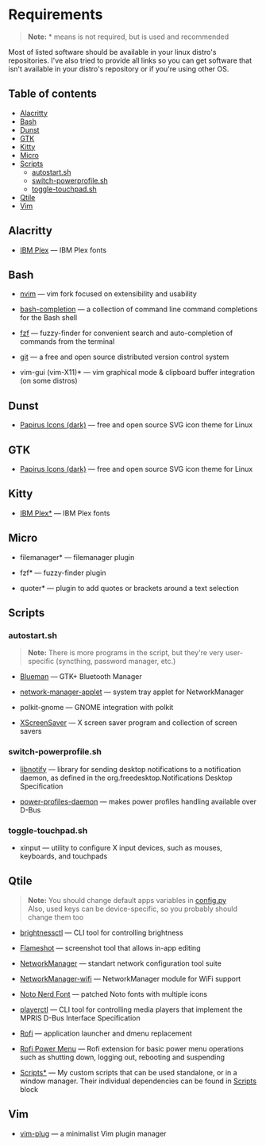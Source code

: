 # Requirements
> **Note:**
> \* means is not required, but is used and recommended


Most of listed software should be available in your linux distro's
repositories. I've also tried to provide all links so you can get software
that isn't available in your distro's repository or if you're using other OS.



## Table of contents
- [Alacritty](#alacritty)
- [Bash](#bash)
- [Dunst](#dunst)
- [GTK](#gtk)
- [Kitty](#kitty)
- [Micro](#micro)
- [Scripts](#scripts)
    - [autostart.sh](#autostartsh)
    - [switch-powerprofile.sh](#switch-powerprofilesh)
    - [toggle-touchpad.sh](#toggle-touchpadsh)
- [Qtile](#qtile)
- [Vim](#vim)



## Alacritty
- [IBM Plex](https://github.com/IBM/plex) &mdash; IBM Plex fonts


## Bash
- [nvim](https://github.com/neovim/neovim)
&mdash; vim fork focused on extensibility and usability

- [bash-completion](https://github.com/scop/bash-completion)
&mdash; a collection of command line command completions for the Bash shell

- [fzf](https://github.com/junegunn/fzf)
&mdash; fuzzy-finder for convenient search and auto-completion of commands
from the terminal

- [git](https://git-scm.com/)
&mdash; a free and open source distributed version control system

- vim-gui (vim-X11)\* &mdash;
vim graphical mode & clipboard buffer integration (on some distros)


## Dunst
- [Papirus Icons (dark)](https://github.com/PapirusDevelopmentTeam/papirus-icon-theme)
&mdash; free and open source SVG icon theme for Linux


## GTK
- [Papirus Icons (dark)](https://github.com/PapirusDevelopmentTeam/papirus-icon-theme)
&mdash; free and open source SVG icon theme for Linux


## Kitty
- [IBM Plex\*](https://github.com/IBM/plex) &mdash; IBM Plex fonts


## Micro
- filemanager\* &mdash; filemanager plugin

- fzf\* &mdash; fuzzy-finder plugin

- quoter\* &mdash; plugin to add quotes or brackets around a text selection


## Scripts
### autostart.sh
> **Note:**
> There is more programs in the script, but they're very user-specific
> (syncthing, password manager, etc.)

- [Blueman](https://github.com/blueman-project/blueman)
&mdash; GTK+ Bluetooth Manager

- [network-manager-applet](https://gitlab.gnome.org/GNOME/network-manager-applet)
&mdash; system tray applet for NetworkManager

- polkit-gnome
&mdash; GNOME integration with polkit

- [XScreenSaver](https://www.jwz.org/xscreensaver/)
&mdash; X screen saver program and collection of screen savers

### switch-powerprofile.sh
- [libnotify](https://gitlab.gnome.org/GNOME/libnotify)
&mdash; library for sending desktop notifications to a notification daemon,
as defined in the org.freedesktop.Notifications Desktop Specification

- [power-profiles-daemon](https://gitlab.freedesktop.org/upower/power-profiles-daemon)
&mdash; makes power profiles handling available over D-Bus

### toggle-touchpad.sh
- xinput
&mdash; utility to configure X input devices, such as mouses, keyboards, and
touchpads


## Qtile
> **Note:**
> You should change default apps variables in
[config.py](.config/qtile/config.py)\
> Also, used keys can be device-specific, so you probably should change them too

- [brightnessctl](https://github.com/Hummer12007/brightnessctl)
&mdash; CLI tool for controlling brightness

- [Flameshot](https://flameshot.org)
&mdash; screenshot tool that allows in-app editing

- [NetworkManager](https://networkmanager.dev/)
&mdash; standart network configuration tool suite

- [NetworkManager-wifi](https://networkmanager.dev/)
&mdash; NetworkManager module for WiFi support

- [Noto Nerd Font](https://nerdfonts.com)
&mdash; patched Noto fonts with multiple icons

- [playerctl](https://github.com/altdesktop/playerctl)
&mdash; CLI tool for controlling media players that implement the MPRIS D-Bus
Interface Specification

- [Rofi](https://github.com/DaveDavenport/rofi)
&mdash; application launcher and dmenu replacement

- [Rofi Power Menu](https://github.com/jluttine/rofi-power-menu)
&mdash; Rofi extension for basic power menu operations such as shutting down,
logging out, rebooting and suspending

- [Scripts\*](scripts)
&mdash; My custom scripts that can be used standalone, or in a window manager.
Their individual dependencies can be found in [Scripts](#scripts) block


## Vim
- [vim-plug](https://github.com/junegunn/vim-plug)
&mdash; a minimalist Vim plugin manager


